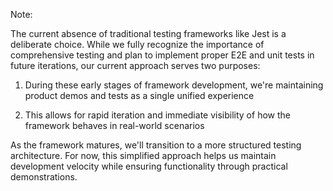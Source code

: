 Note:

The current absence of traditional testing frameworks like Jest is a deliberate choice. While we fully recognize the importance of comprehensive testing and plan to implement proper E2E and unit tests in future iterations, our current approach serves two purposes:

1.  During these early stages of framework development, we're maintaining product demos and tests as a single unified experience

2.  This allows for rapid iteration and immediate visibility of how the framework behaves in real-world scenarios

As the framework matures, we'll transition to a more structured testing architecture. For now, this simplified approach helps us maintain development velocity while ensuring functionality through practical demonstrations.